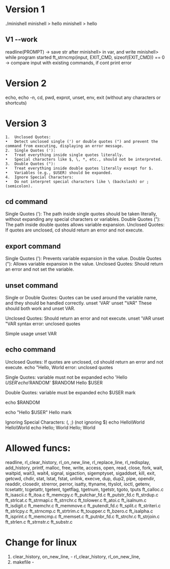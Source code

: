 # Version 1
./minishell
minishell > hello
minishell > hello

## V1 --work
readline(PROMPT) -> save str after minishell> in var, and write minishell> while program started
ft_strncmp(input, EXIT_CMD, sizeof(EXIT_CMD)) == 0 -> compare input with existing commands, if cont print error


# Version 2
echo, echo -n, cd, pwd, exprot, unset, env, exit (without any characters or shortcuts)


# Version 3

	1.	Unclosed Quotes:
	•	Detect unclosed single (') or double quotes (") and prevent the command from executing, displaying an error message.
	2.	Single Quotes ('):
	•	Treat everything inside single quotes literally.
	•	Special characters like $, \, *, etc., should not be interpreted.
	3.	Double Quotes ("):
	•	Treat everything inside double quotes literally except for $.
	•	Variables (e.g., $USER) should be expanded.
	4.	Ignore Special Characters:
	•	Do not interpret special characters like \ (backslash) or ; (semicolon).


## cd command 
Single Quotes ('): The path inside single quotes should be taken literally, without expanding any special characters or variables.
Double Quotes ("): The path inside double quotes allows variable expansion.
Unclosed Quotes: If quotes are unclosed, cd should return an error and not execute.

## export command
Single Quotes ('): Prevents variable expansion in the value.
Double Quotes ("): Allows variable expansion in the value.
Unclosed Quotes: Should return an error and not set the variable.

## unset command 
Single or Double Quotes: Quotes can be used around the variable name, and they should be handled correctly.
unset 'VAR'
unset "VAR"
These should both work and unset VAR.

Unclosed Quotes: Should return an error and not execute.
unset 'VAR
unset "VAR
syntax error: unclosed quotes

Simple usage
unset VAR



## echo command
Unclosed Quotes: If quotes are unclosed, cd should return an error and not execute.
echo "Hello, World
error: unclosed quotes

Single Quotes: variable must not be expanded
echo 'Hello $USER'
echo '$RANDOM'
$RANDOM
Hello $USER

Double Quotes: variable must be expanded
echo $USER
mark


echo $RANDOM

echo "Hello $USER"
Hello mark


Ignoring Special Characters: (\, ;) (not ignoring $)
	echo Hello\World
	Hello\World
	echo Hello; World
	Hello; World








# Allowed funcs:
readline, rl_clear_history, rl_on_new_line,
rl_replace_line, rl_redisplay, add_history,
printf, malloc, free, write, access, open, read,
close, fork, wait, waitpid, wait3, wait4, signal,
sigaction, sigemptyset, sigaddset, kill, exit,
getcwd, chdir, stat, lstat, fstat, unlink, execve,
dup, dup2, pipe, opendir, readdir, closedir,
strerror, perror, isatty, ttyname, ttyslot, ioctl,
getenv, tcsetattr, tcgetattr, tgetent, tgetflag,
tgetnum, tgetstr, tgoto, tputs
ft_calloc.c     ft_isascii.c    ft_itoa.c       ft_memcpy.c     ft_putchar_fd.c ft_putstr_fd.c  ft_strdup.c     ft_strlcat.c    ft_strmapi.c    ft_strrchr.c    ft_tolower.c
ft_atoi.c       ft_isalnum.c    ft_isdigit.c    ft_memchr.c     ft_memmove.c    ft_putendl_fd.c ft_split.c      ft_striteri.c   ft_strlcpy.c    ft_strncmp.c    ft_strtrim.c    ft_toupper.c
ft_bzero.c      ft_isalpha.c    ft_isprint.c    ft_memcmp.c     ft_memset.c     ft_putnbr_fd.c  ft_strchr.c     ft_strjoin.c    ft_strlen.c     ft_strnstr.c    ft_substr.c



# Change for linux
1)  clear_history, on_new_line, - rl_clear_history, rl_on_new_line,
2) makefile - 
